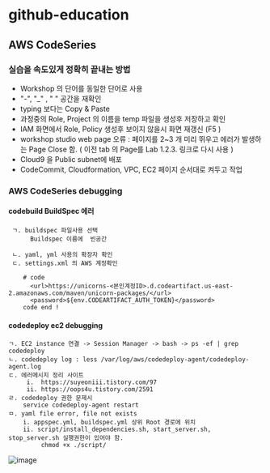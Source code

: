 # github-education

## AWS CodeSeries 

 ### 실습을 속도있게 정확히 끝내는 방법
 - Workshop 의 단어를 동일한 단어로 사용
 -  "-", "_" , " " 공간을 재확인
 - typing 보다는 Copy & Paste
 - 과정중의 Role, Project 의 이름을 temp 파일을 생성후 저장하고 확인
 - IAM 화면에서 Role, Policy 생성후 보이지 않을시 화면 재갱신 (F5 ) 
 - workshop studio web page 오류 : 페이지를 2~3 개 미리 뛰우고 에러가 발생하는 
    Page Close 함.  ( 이전 tab 의 Page를  Lab 1.2.3. 링크로 다시 사용 )
 - Cloud9 을 Public subnet에 배포
 - CodeCommit, Cloudformation, VPC, EC2 페이지 순서대로 켜두고 작업
   

 ### AWS CodeSeries debugging 
   #### codebuild BuildSpec 에러
   
     ㄱ. buildspec 파일사용 선택
          Buildspec 이름에  빈공간
        
     ㄴ. yaml, yml 사용의 확장자 확인 
     ㄷ. settings.xml 의 AWS 계정확인 
     
        # code
          <url>https://unicorns-<본인계정ID>.d.codeartifact.us-east-2.amazonaws.com/maven/unicorn-packages/</url>
          <password>${env.CODEARTIFACT_AUTH_TOKEN}</password>
        code end !
 
   #### codedeploy ec2 debugging 

   
    ㄱ. EC2 instance 연결 -> Session Manager -> bash -> ps -ef | grep codedeploy
    ㄴ. codedeploy log : less /var/log/aws/codedeploy-agent/codedeploy-agent.log
    ㄷ. 에러메시지 정리 사이트 
         i.  https://suyeoniii.tistory.com/97
         ii. https://oops4u.tistory.com/2591
    ㄹ. codedeploy 권한 문제시 
        service codedeploy-agent restart
    ㅁ. yaml file error, file not exists
        i. appspec.yml, buildspec.yml 상위 Root 경로에 위치
        ii. script/install_dependencies.sh, start_server.sh, stop_server.sh 실행권한이 있어야 함. 
             chmod +x ./script/
             
        

       
   ![image](https://github.com/k4korea/github-education/assets/30616772/731ec7e3-03b0-4cb8-b516-922680138287)


         

     
